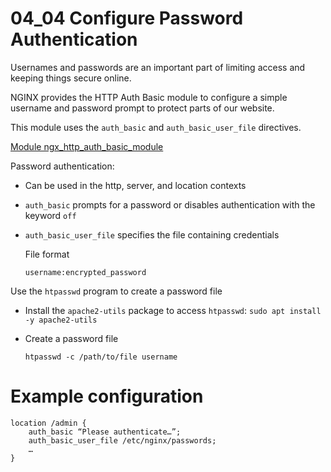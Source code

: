 # 04_04 Configure Password Authentication

Usernames and passwords are an important part of limiting access and keeping things secure online.

NGINX provides the  HTTP Auth Basic module to configure a simple username and password prompt to protect parts of our website.

This module uses the `auth_basic` and `auth_basic_user_file` directives.

[Module ngx_http_auth_basic_module](http://nginx.org/en/docs/http/ngx_http_auth_basic_module.html)

Password authentication:
- Can be used in the http, server, and location contexts
- `auth_basic` prompts for a password or disables authentication with the keyword `off`
- `auth_basic_user_file` specifies the file containing credentials

    File format
    ```
    username:encrypted_password
    ```

Use the `htpasswd` program to create a password file
- Install the `apache2-utils` package to access `htpasswd`: `sudo apt install -y apache2-utils`
- Create a password file

    ```
    htpasswd -c /path/to/file username
    ```

# Example configuration

```
location /admin {
 	auth_basic “Please authenticate…”;
  	auth_basic_user_file /etc/nginx/passwords;
 	…
}
```
